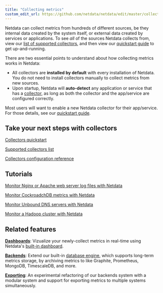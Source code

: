 ```yaml
---
title: "Collecting metrics"
custom_edit_url: https://github.com/netdata/netdata/edit/master/collectors/README.md
---
```




Netdata can collect metrics from hundreds of different sources, be they internal data created by the system itself, or
external data created by services or applications. To see _all_ of the sources Netdata collects from, view our [list of
supported collectors](/docs/agent/collectors), and then view our [quickstart guide](/docs/agent/quickstart) to get up-and-running.

There are two essential points to understand about how collecting metrics works in Netdata:

-   All collectors are **installed by default** with every installation of Netdata. You do not need to install
    collectors manually to collect metrics from new sources.
-   Upon startup, Netdata will **auto-detect** any application or service that has a [collector](/docs/agent/collectors), as long
    as both the collector and the app/service are configured correctly.

Most users will want to enable a new Netdata collector for their app/service. For those details, see our [quickstart
guide](/docs/agent/quickstart).

## Take your next steps with collectors

[Collectors quickstart](/docs/agent/collectors/quickstart)

[Supported collectors list](/docs/agent/collectors/collectors)

[Collectors configuration reference](/docs/agent/collectors/reference)

## Tutorials

[Monitor Nginx or Apache web server log files with Netdata](/docs/agent/tutorials/collect-apache-nginx-web-logs)

[Monitor CockroadchDB metrics with Netdata](/docs/agent/tutorials/monitor-cockroachdb)

[Monitor Unbound DNS servers with Netdata](/docs/agent/tutorials/collect-unbound-metrics)

[Monitor a Hadoop cluster with Netdata](/docs/agent/tutorials/monitor-hadoop-cluster)

## Related features

**[Dashboards](/docs/agent/web)**: Vizualize your newly-collect metrics in real-time using Netdata's [built-in
dashboard](/docs/agent/web/gui). 

**[Backends](/docs/agent/backends)**: Extend our built-in [database engine](/docs/agent/database/engine), which supports
long-term metrics storage, by archiving metrics to like Graphite, Prometheus, MongoDB, TimescaleDB, and more.

**[Exporting](/docs/agent/exporting)**: An experimental refactoring of our backends system with a modular system and
support for exporting metrics to multiple systems simultaneously.


